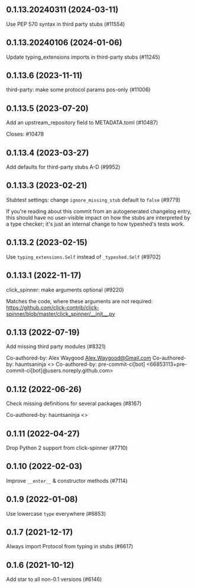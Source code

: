 ## 0.1.13.20240311 (2024-03-11)

Use PEP 570 syntax in third party stubs (#11554)

## 0.1.13.20240106 (2024-01-06)

Update typing_extensions imports in third-party stubs (#11245)

## 0.1.13.6 (2023-11-11)

third-party: make some protocol params pos-only (#11006)

## 0.1.13.5 (2023-07-20)

Add an upstream_repository field to METADATA.toml (#10487)

Closes: #10478

## 0.1.13.4 (2023-03-27)

Add defaults for third-party stubs A-D (#9952)

## 0.1.13.3 (2023-02-21)

Stubtest settings: change `ignore_missing_stub` default to `false` (#9779)

If you're reading about this commit from an autogenerated changelog entry, this should have no user-visible impact on how the stubs are interpreted by a type checker; it's just an internal change to how typeshed's tests work.

## 0.1.13.2 (2023-02-15)

Use `typing_extensions.Self` instead of `_typeshed.Self` (#9702)

## 0.1.13.1 (2022-11-17)

click_spinner: make arguments optional (#9220)

Matches the code, where these arguments are not required: https://github.com/click-contrib/click-spinner/blob/master/click_spinner/__init__.py

## 0.1.13 (2022-07-19)

Add missing third party modules (#8321)

Co-authored-by: Alex Waygood <Alex.Waygood@Gmail.com>
Co-authored-by: hauntsaninja <>
Co-authored-by: pre-commit-ci[bot] <66853113+pre-commit-ci[bot]@users.noreply.github.com>

## 0.1.12 (2022-06-26)

Check missing definitions for several packages (#8167)

Co-authored-by: hauntsaninja <>

## 0.1.11 (2022-04-27)

Drop Python 2 support from click-spinner (#7710)

## 0.1.10 (2022-02-03)

Improve `__enter__` & constructor methods (#7114)

## 0.1.9 (2022-01-08)

Use lowercase `type` everywhere (#6853)

## 0.1.7 (2021-12-17)

Always import Protocol from typing in stubs (#6617)

## 0.1.6 (2021-10-12)

Add star to all non-0.1 versions (#6146)

